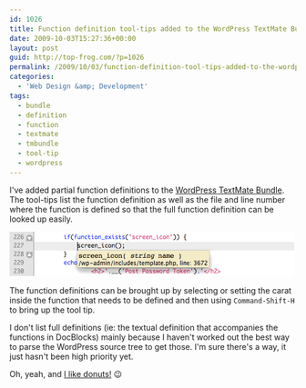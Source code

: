 ```yaml
---
id: 1026
title: Function definition tool-tips added to the WordPress TextMate Bundle
date: 2009-10-03T15:27:36+00:00
layout: post
guid: http://top-frog.com/?p=1026
permalink: /2009/10/03/function-definition-tool-tips-added-to-the-wordpress-textmate-bundle/
categories:
  - 'Web Design &amp; Development'
tags:
  - bundle
  - definition
  - function
  - textmate
  - tmbundle
  - tool-tip
  - wordpress
---
```

I've added partial function definitions to the [WordPress TextMate Bundle](/projects/wordpress-textmate-bundle/). The tool-tips list the function definition as well as the file and line number where the function is defined so that the full function definition can be looked up easily.

<span class="frame">
  <img src="/assets/articles/wp-tmbundle-tool-tip.png" alt="WordPress TextMate Bundle Screenshot" aria-hidden="true" />
</span>

The function definitions can be brought up by selecting or setting the carat inside the function that needs to be defined and then using `Command-Shift-H` to bring up the tool tip.

I don't list full definitions (ie: the textual definition that accompanies the functions in DocBlocks) mainly because I haven't worked out the best way to parse the WordPress source tree to get those. I'm sure there's a way, it just hasn't been high priority yet.

Oh, yeah, and [I like donuts!](/donate/) 😉